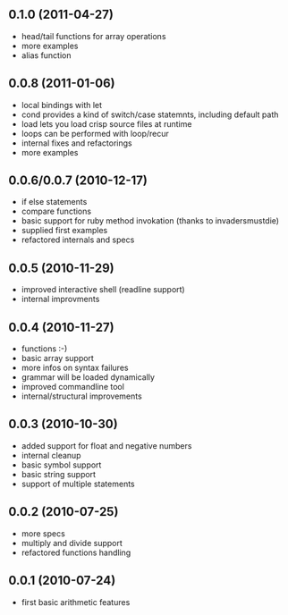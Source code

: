 ## 0.1.0 (2011-04-27)

* head/tail functions for array operations
* more examples
* alias function

## 0.0.8 (2011-01-06)

* local bindings with let
* cond provides a kind of switch/case statemnts, including default path
* load lets you load crisp source files at runtime
* loops can be performed with loop/recur
* internal fixes and refactorings
* more examples

## 0.0.6/0.0.7 (2010-12-17)

* if else statements
* compare functions
* basic support for ruby method invokation (thanks to invadersmustdie)
* supplied first examples
* refactored internals and specs

## 0.0.5 (2010-11-29)

* improved interactive shell (readline support)
* internal improvments

## 0.0.4 (2010-11-27)

* functions :-)
* basic array support
* more infos on syntax failures
* grammar will be loaded dynamically
* improved commandline tool
* internal/structural improvements

## 0.0.3 (2010-10-30)

* added support for float and negative numbers
* internal cleanup
* basic symbol support
* basic string support
* support of multiple statements

## 0.0.2 (2010-07-25)

* more specs
* multiply and divide support
* refactored functions handling

## 0.0.1 (2010-07-24)

* first basic arithmetic features
